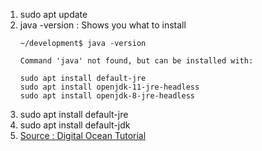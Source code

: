 1. sudo apt update
1. java -version : Shows you what to install
    ```
    ~/development$ java -version

    Command 'java' not found, but can be installed with:

    sudo apt install default-jre            
    sudo apt install openjdk-11-jre-headless
    sudo apt install openjdk-8-jre-headless
    ```
1. sudo apt install default-jre
1. sudo apt install default-jdk
1. [Source : Digital Ocean Tutorial](https://www.digitalocean.com/community/tutorials/how-to-install-java-with-apt-on-ubuntu-18-04)
